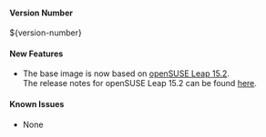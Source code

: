 #### Version Number
${version-number}

#### New Features
- The base image is now based on [openSUSE Leap 15.2](https://en.opensuse.org/Portal:15.2).  
The release notes for openSUSE Leap 15.2 can be found [here](https://doc.opensuse.org/release-notes/x86_64/openSUSE/Leap/15.2/).

#### Known Issues
- None
